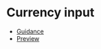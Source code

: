 # Currency input

- [Guidance](https://mojdt-design-system.herokuapp.com/components/password-show-hide)
- [Preview](https://mojdt-frontend.herokuapp.com/components/password-show-hide)
